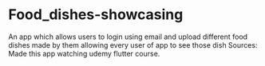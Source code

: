 # Food_dishes-showcasing
An app which allows users to login using email and upload different food dishes made by them allowing every user of app to see those dish
Sources: Made this app watching udemy flutter course.
